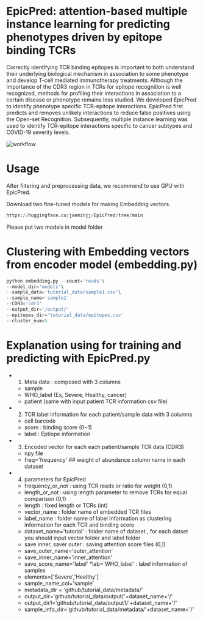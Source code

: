 # EpicPred: attention-based multiple instance learning for predicting phenotypes driven by epitope binding TCRs

Correctly identifying TCR binding epitopes is important to both understand their underlying biological
mechanism in association to some phenotype and develop T-cell mediated immunotherapy treatments. Although the
importance of the CDR3 region in TCRs for epitope recognition is well recognized, methods for profiling their interactions
in association to a certain disease or phenotype remains less studied. We developed EpicPred to identify phenotype specific
TCR-epitope interactions. EpicPred first predicts and removes unlikely interactions to reduce false positives using the
Open-set Recognition. Subsequently, multiple instance learning was used to identify TCR-epitope interactions specific to
cancer subtypes and COVID-19 severity levels.


![workflow](https://github.com/jaeminjj/TCR-EpiSev/blob/main/images/Workflow.png)

# Usage
After filtering and preprocessing data, we recommend to use GPU with EpicPred.

Download two fine-tuned models for making Embedding vectors.
```python
https://huggingface.co/jaeminjj/EpicPred/tree/main
```
Please put two models in model folder

# Clustering with Embedding vectors from encoder model (embedding.py)
```python
python embedding.py --count='reads'\
--model_dir='models'\
--sample_data='tutorial_data/sample1.csv'\
--sample_name='sample1'
--CDR3='cdr3'
--output_dir='/output/'
--epitopes_dir='tutorial_data/epitopes.csv'
--cluster_num=5
```
# Explanation using for training and predicting with EpicPred.py
* 1. Meta data : composed with 3 columns
  * sample
  * WHO_label (Ex, Severe, Healthy, cancer)
  * patient (same with input patient TCR information csv file)
* 2. TCR label information for each patient/sample data with 3 columns
  * cell barcode
  * score : binding score (0~1)
  * label : Eptiope information
* 3. Encoded vector for each each patient/sample TCR data (CDR3)
  * npy file
  * freq='frequency' ## weight of abundance column name in each dataset
 
* 4. parameters for EpicPred
  * frequency_or_not : using TCR reads or ratio for weight (0,1)
  * length_or_not : using length parameter to remove TCRs for equal comparison (0,1)
  * length : fixed length or TCRs (int)
  * vector_name : folder name of embedded TCR files
  * label_name : folder name of label information as clustering information for each TCR and binding score
  * dataset_name='tutorial' : folder name of dataset , for each datset you should input vector folder and label folder
  * save inner, saver outer : saving attention score files (0,1)
  * save_outer_name='outer_attention'
  * save_inner_name='inner_attention'
  * save_score_name='label'
  *lab='WHO_label' :  label information of samples
  * elements=['Severe','Healthy']
  * sample_name_col='sample'
  * metadata_dir = 'github/tutorial_data/metadata/'
  * output_dir='github/tutorial_data/output/'+dataset_name+'/'
  * output_dir1='github/tutorial_data/output1/'+dataset_name+'/'
  * sample_info_dir='github/tutorial_data/metadata/'+dataset_name+'/'
